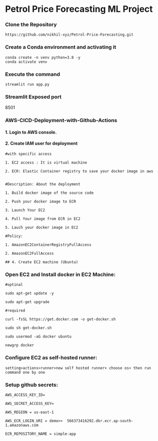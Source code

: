 # Petrol Price Forecasting ML Project

### Clone the Repository
```
https://github.com/nikhil-xyz/Petrol-Price-Forecasting.git
```

### Create a Conda environment and activating it
```
conda create -n venv python=3.8 -y
conda activate venv
```

### Execute the command
```
streamlit run app.py
```

### Streamlit Exposed port
8501

### AWS-CICD-Deployment-with-Github-Actions

#### 1. Login to AWS console.

#### 2. Create IAM user for deployment

	#with specific access

	1. EC2 access : It is virtual machine

	2. ECR: Elastic Container registry to save your docker image in aws


	#Description: About the deployment

	1. Build docker image of the source code

	2. Push your docker image to ECR

	3. Launch Your EC2 

	4. Pull Your image from ECR in EC2

	5. Lauch your docker image in EC2

	#Policy:

	1. AmazonEC2ContainerRegistryFullAccess

	2. AmazonEC2FullAccess

    ## 4. Create EC2 machine (Ubuntu) 

###  Open EC2 and Install docker in EC2 Machine:
	
	
	#optinal

	sudo apt-get update -y
	
	sudo apt-get upgrade
	
	#required
	
	curl -fsSL https://get.docker.com -o get-docker.sh
	
	sudo sh get-docker.sh
	
	sudo usermod -aG docker ubuntu
	
	newgrp docker
	
###  Configure EC2 as self-hosted runner:
    setting>actions>runner>new self hosted runner> choose os> then run command one by one


###  Setup github secrets:

    AWS_ACCESS_KEY_ID=

    AWS_SECRET_ACCESS_KEY=

    AWS_REGION = us-east-1

    AWS_ECR_LOGIN_URI = demo>>  566373416292.dkr.ecr.ap-south-1.amazonaws.com

    ECR_REPOSITORY_NAME = simple-app


